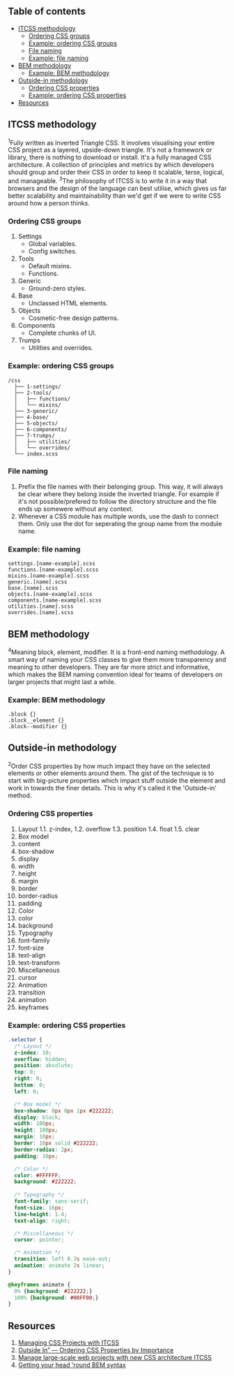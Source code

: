 ## Table of contents
- [ITCSS methodology](#itcss-methodology)
  + [Ordering CSS groups](#ordering-css-groups)
  + [Example: ordering CSS groups](#example-ordering-css-groups)
  + [File naming](#file-naming)
  + [Example: file naming](#example-file-naming)
- [BEM methodology](#bem-methodology)
  + [Example: BEM methodology](#example-bem-methodology)
- [Outside-in methodology](#outside-in-methodology)
  + [Ordering CSS properties](#ordering-css-properties)
  + [Example: ordering CSS properties](#example-ordering-css-properties)
- [Resources](#resources)



## ITCSS methodology
<sup>1</sup>Fully written as Inverted Triangle CSS. It involves visualising your entire CSS project as a layered, upside-down triangle. It's not a framework or library, there is nothing to download or install. It's a fully managed CSS architecture. A collection of principles and metrics by which developers should group and order their CSS in order to keep it scalable, terse, logical, and manageable. <sup>3</sup>The philosophy of ITCSS is to write it in a way that browsers and the design of the language can best utilise, which gives us far better scalability and maintainability than we'd get if we were to write CSS around how a person thinks.

### Ordering CSS groups
1. Settings
    - Global variables.
    - Config switches.
2. Tools
    - Default mixins.
    - Functions.
3. Generic
    - Ground-zero styles.
4. Base
    - Unclassed HTML elements.
5. Objects
    - Cosmetic-free design patterns.
6. Components
    - Complete chunks of UI.
7. Trumps
    - Utilities and overrides.

### Example: ordering CSS groups
```
/css
  ├── 1-settings/
  ├── 2-tools/
  │   ├── functions/
  │   └── mixins/
  ├── 3-generic/
  ├── 4-base/
  ├── 5-objects/
  ├── 6-components/
  ├── 7-trumps/
  │   ├── utilities/
  │   └── overrides/
  └── index.scss
```

### File naming
1. Prefix the file names with their belonging group. This way, it will always be clear where they belong inside the inverted triangle. For example if it's not possible/prefered to follow the directory structure and the file ends up somewere without any context.
2. Whenever a CSS module has multiple words, use the dash to connect them. Only use the dot for seperating the group name from the module name.

### Example: file naming
```
settings.[name-example].scss
functions.[name-example].scss
mixins.[name-example].scss
generic.[name].scss
base.[name].scss
objects.[name-example].scss
components.[name-example].scss
utilities.[name].scss
overrides.[name].scss
```



## BEM methodology
<sup>4</sup>Meaning block, element, modifier. It is a front-end naming methodology. A smart way of naming your CSS classes to give them more transparency and meaning to other developers. They are far more strict and informative, which makes the BEM naming convention ideal for teams of developers on larger projects that might last a while.

### Example: BEM methodology
```
.block {}
.block__element {}
.block--modifier {}
```



## Outside-in methodology
<sup>2</sup>Order CSS properties by how much impact they have on the selected elements or other elements around them. The gist of the technique is to start with big-picture properties which impact stuff outside the element and work in towards the finer details. This is why it's called it the 'Outside-in' method.

### Ordering CSS properties
1. Layout
  1.1. z-index, 
  1.2. overflow 
  1.3. position
  1.4. float
  1.5. clear
2. Box model
  1. content
  2. box-shadow
  3. display
  4. width
  5. height
  6. margin
  7. border
  8. border-radius
  9. padding
3. Color
  1. color
  2. background
4. Typography
  1. font-family
  2. font-size
  3. text-align
  4. text-transform
5. Miscellaneous 
  1. cursor
6. Animation 
  1. transition
  2. animation
  3. keyframes

### Example: ordering CSS properties
```css
.selector {
  /* Layout */
  z-index: 10;
  overflow: hidden;
  position: absolute;
  top: 0;
  right: 0;
  bottom: 0;
  left: 0;

  /* Box model */
  box-shadow: 0px 0px 1px #222222;
  display: block;
  width: 100px;
  height: 100px;
  margin: 10px;
  border: 10px solid #222222;
  border-radius: 2px;
  padding: 10px;

  /* Color */
  color: #FFFFFF;
  background: #222222;
  
  /* Typography */
  font-family: sans-serif;
  font-size: 16px;
  line-height: 1.4;
  text-align: right;

  /* Miscellaneous */
  cursor: pointer;

  /* Animation */
  transition: left 0.3s ease-out;
  animation: animate 2s linear;
}

@keyframes animate {
  0% {background: #222222;}
  100% {background: #00FF00;}
}
```



## Resources
1. [Managing CSS Projects with ITCSS](https://www.youtube.com/watch?v=1OKZOV-iLj4 "youtube.com/")
2. [Outside In” — Ordering CSS Properties by Importance](http://webdesign.tutsplus.com/articles/outside-in-ordering-css-properties-by-importance--cms-21685 "webdesign.tutsplus.com/articles/")
3. [Manage large-scale web projects with new CSS architecture ITCSS](http://www.creativebloq.com/web-design/manage-large-scale-web-projects-new-css-architecture-itcss-41514731 "creativebloq.com/web-design/")
4. [Getting your head 'round BEM syntax](http://csswizardry.com/2013/01/mindbemding-getting-your-head-round-bem-syntax/ "csswizardry.com/2013/01/")
